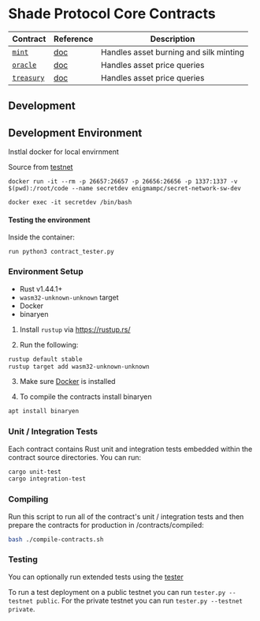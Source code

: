 # Shade Protocol Core Contracts
| Contract                    | Reference                         | Description                           |
| --------------------------- | --------------------------------- | ------------------------------------- |
| [`mint`](./contracts/mint)  | [doc](./contracts/mint/README.md) | Handles asset burning and silk minting|
| [`oracle`](./contracts/oracle)  | [doc](./contracts/oracle/README.md) | Handles asset price queries |
| [`treasury`](./contracts/treasury)  | [doc](./contracts/treasury/README.md) | Handles asset price queries |

## Development

## Development Environment
Instlal docker for local envirnment

Source from [testnet](https://build.scrt.network/dev/quickstart.html#setup-the-local-developer-testnet)

```
docker run -it --rm -p 26657:26657 -p 26656:26656 -p 1337:1337 -v $(pwd):/root/code --name secretdev enigmampc/secret-network-sw-dev

docker exec -it secretdev /bin/bash

```
#### Testing the environment
Inside the container:
```
run python3 contract_tester.py
```

### Environment Setup

- Rust v1.44.1+
- `wasm32-unknown-unknown` target
- Docker
- binaryen

1. Install `rustup` via https://rustup.rs/

2. Run the following:

```sh
rustup default stable
rustup target add wasm32-unknown-unknown
```

3. Make sure [Docker](https://www.docker.com/) is installed

4. To compile the contracts install binaryen
```sh
apt install binaryen
```

### Unit / Integration Tests

Each contract contains Rust unit and integration tests embedded within the contract source directories. You can run:

```sh
cargo unit-test
cargo integration-test
```

### Compiling

Run this script to run all of the contract's unit / integration tests and then prepare the contracts for production in /contracts/compiled:

```sh
bash ./compile-contracts.sh
```

### Testing

You can optionally run extended tests using the [tester](contracts/compiled/tester.py)

To run a test deployment on a public testnet you can run ```tester.py --testnet public```.
For the private testnet you can run ```tester.py --testnet private```.
